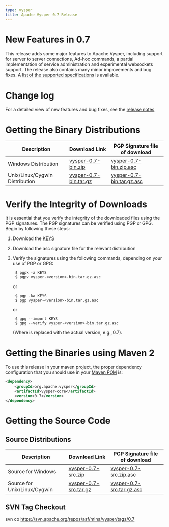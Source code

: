 ```yaml
---
type: vysper
title: Apache Vysper 0.7 Release
---
```


# New Features in 0.7

This release adds some major features to Apache Vysper, including support for server to server connections, Ad-hoc commands, a partial implementation of service administration and experimental websockets support. The release also contains many minor improvements and bug fixes. A [list of the supported specifications](standards_supported.html) is available.

# Change log

For a detailed view of new features and bug fixes, see the [release notes](https://issues.apache.org/jira/browse/VYSPER/fixforversion/12315280)

# Getting the Binary Distributions

| Description | Download Link | PGP Signature file of download | 
|---|---|---|
| Windows Distribution | [vysper-0.7-bin.zip](https://www.apache.org/dyn/closer.lua/mina/vysper/0.7/dist/vysper-0.7-bin.zip) | [vysper-0.7-bin.zip.asc](https://www.apache.org/dist/mina/vysper/0.7/dist/vysper-0.7-bin.zip.asc) | 
| Unix/Linux/Cygwin Distribution | [vysper-0.7-bin.tar.gz](https://www.apache.org/dyn/closer.lua/mina/vysper/0.7/dist/vysper-0.7-bin.tar.gz) | [vysper-0.7-bin.tar.gz.asc](https://www.apache.org/dist/mina/vysper/0.7/dist/vysper-0.7-bin.tar.gz.asc) | 

# Verify the Integrity of Downloads

It is essential that you verify the integrity of the downloaded files using the PGP signatures. The PGP signatures can be verified using PGP or GPG. Begin by following these steps:

1. Download the [KEYS](https://downloads.apache.org/mina/KEYS)
2. Download the asc signature file for the relevant distribution
3. Verify the signatures using the following commands, depending on your use of PGP or GPG:

        $ pgpk -a KEYS
        $ pgpv vysper-<version>-bin.tar.gz.asc

    or

        $ pgp -ka KEYS
        $ pgp vysper-<version>-bin.tar.gz.asc

    or

        $ gpg --import KEYS
        $ gpg --verify vysper-<version>-bin.tar.gz.asc

    (Where <version> is replaced with the actual version, e.g., 0.7).

# Getting the Binaries using Maven 2

To use this release in your maven project, the proper dependency configuration that you should use in your [Maven POM](http://maven.apache.org/guides/introduction/introduction-to-the-pom.html) is:

```xml
<dependency>
    <groupId>org.apache.vysper</groupId>
    <artifactId>vysper-core</artifactId>
    <version>0.7</version>
</dependency>
```

# Getting the Source Code

## Source Distributions

| Description | Download Link | PGP Signature file of download | 
|---|---|---|
| Source for Windows | [vysper-0.7-src.zip](https://www.apache.org/dyn/closer.lua/mina/vysper/0.7/vysper-0.7-src.zip) | [vysper-0.7-src.zip.asc](https://www.apache.org/dist/mina/vysper/0.7/vysper-0.7-src.zip.asc) | 
| Source for Unix/Linux/Cygwin | [vysper-0.7-src.tar.gz](https://www.apache.org/dist/mina/vysper/0.7/vysper-0.7-src.tar.gz) | [vysper-0.7-src.tar.gz.asc](https://www.apache.org/dist/mina/vysper/0.7/vysper-0.7-src.tar.gz.asc) | 

## SVN Tag Checkout

svn co https://svn.apache.org/repos/asf/mina/vysper/tags/0.7
